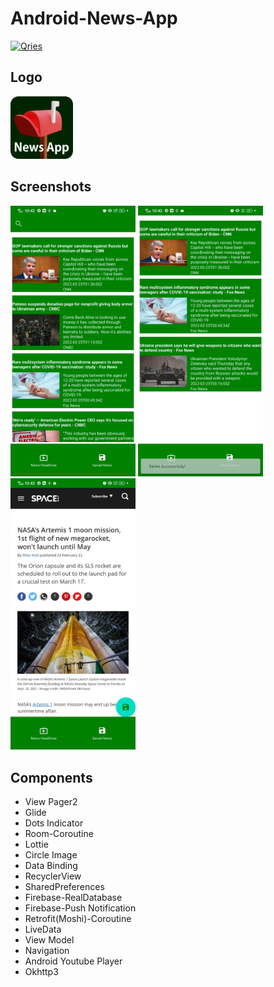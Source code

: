 # Android-News-App
<a href="https://www95.zippyshare.com/v/Z3QkkOE2/file.html"><img alt="Qries" src="https://freepngimg.com/thumb/download_now_button/25800-4-download-now-button-blue.png" width="300" height="70"/></a>
 
## Logo
<img src="https://github.com/riskiilyas/Android-News-App/blob/master/app/src/main/res/drawable/newsappicon.png" width="100"/>
  
## Screenshots
<img src="https://github.com/riskiilyas/Android-News-App/blob/master/assets/fe6c32cc-1238-43a3-8634-80e0e103e706.jpg" width="200"/>
<img src="https://github.com/riskiilyas/Android-News-App/blob/master/assets/6c96693c-e292-406e-931b-c82ea9cf2ee1.jpg" width="200"/>
<img src="https://github.com/riskiilyas/Android-News-App/blob/master/assets/4df103fe-719a-4f8e-a02f-9e0dc5fd21b7.jpg" width="200"/>

## Components
- View Pager2
- Glide
- Dots Indicator
- Room-Coroutine
- Lottie
- Circle Image
- Data Binding
- RecyclerView
- SharedPreferences
- Firebase-RealDatabase
- Firebase-Push Notification
- Retrofit(Moshi)-Coroutine
- LiveData
- View Model
- Navigation
- Android Youtube Player
- Okhttp3
